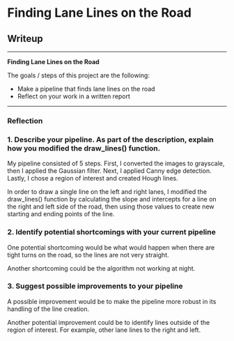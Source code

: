# **Finding Lane Lines on the Road** 

## Writeup

---

**Finding Lane Lines on the Road**

The goals / steps of this project are the following:
* Make a pipeline that finds lane lines on the road
* Reflect on your work in a written report

---

### Reflection

### 1. Describe your pipeline. As part of the description, explain how you modified the draw_lines() function.

My pipeline consisted of 5 steps. First, I converted the images to grayscale, then I applied the Gaussian filter.  Next, I applied Canny edge detection.  Lastly, I chose a region of interest and created Hough lines.

In order to draw a single line on the left and right lanes, I modified the draw_lines() function by calculating the slope and intercepts for a line on the right and left side of the road, then using those values to create new starting and ending points of the line.


### 2. Identify potential shortcomings with your current pipeline


One potential shortcoming would be what would happen when there are tight turns on the road, so the lines are not very straight. 

Another shortcoming could be the algorithm not working at night.


### 3. Suggest possible improvements to your pipeline

A possible improvement would be to make the pipeline more robust in its handling of the line creation.

Another potential improvement could be to identify lines outside of the region of interest.  For example, other lane lines to the right and left.
